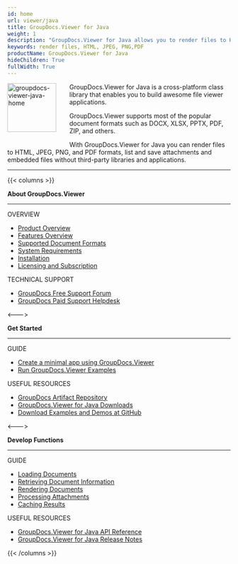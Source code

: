 ```yaml
---
id: home
url: viewer/java
title: GroupDocs.Viewer for Java
weight: 1
description: "GroupDocs.Viewer for Java allows you to render files to HTML, JPEG, PNG, and PDF formats, list and save attachments and embedded files without third-party applications or Office Automation."
keywords: render files, HTML, JPEG, PNG,PDF
productName: GroupDocs.Viewer for Java
hideChildren: True
fullWidth: True
---
```

<img src="/viewer/java/images/home.png" alt="groupdocs-viewer-java-home" align="left" style="width:110px; margin: 0 30px 30px 0"/>

GroupDocs.Viewer for Java is a cross-platform class library that enables you to build awesome file viewer applications.

GroupDocs.Viewer supports most of the popular document formats such as DOCX, XLSX, PPTX, PDF, ZIP, and others.

With GroupDocs.Viewer for Java you can render files to HTML, JPEG, PNG, and PDF formats, list and save attachments and embedded files without third-party libraries and applications.

------

{{< columns >}}

<p><b>About GroupDocs.Viewer</b></p>
<hr><p>OVERVIEW</p></hr>
<ul>
	<li><a href='{{< ref "product-overview" >}}'>Product Overview</a></li>
	<li><a href='{{< ref "viewer/java/getting-started/features-overview.md" >}}'>Features Overview</a></li>
	<li><a href='{{< ref "viewer/java/getting-started/supported-document-formats.md" >}}'>Supported Document Formats</a></li>
	<li><a href='{{< ref "viewer/java/getting-started/system-requirements.md" >}}'>System Requirements</a></li>
	<li><a href='{{< ref "viewer/java/getting-started/installation.md" >}}'>Installation</a></li>
	<li><a href='{{< ref "viewer/java/getting-started/licensing-and-subscription.md" >}}'>Licensing and Subscription</a></li>
</ul>
<p>TECHNICAL SUPPORT</p>
<ul>
	<li><a href="https://forum.groupdocs.com/">GroupDocs Free Support Forum</a></li>
	<li><a href="https://helpdesk.groupdocs.com/">GroupDocs Paid Support Helpdesk</a></li>
</ul>

<--->

<p><b>Get Started</b></p>
<hr><p>GUIDE</p></hr>
<ul>
	<li><a href='{{< ref "viewer/java/getting-started/create-a-minimal-app-using-groupdocs-viewer" >}}'>Create a minimal app using GroupDocs.Viewer</a></li>
	<li><a href='{{< ref "viewer/java/getting-started/how-to-run-examples" >}}'>Run GroupDocs.Viewer Examples</a></li>
</ul>
<p>USEFUL RESOURCES</p>
<ul>
	<li><a href="https://repository.groupdocs.com/webapp/#/artifacts/browse/tree/General/repo/com/groupdocs/groupdocs-viewer">GroupDocs Artifact Repository</a></li>
	</li><li><a href="https://downloads.groupdocs.com/viewer/java">GroupDocs.Viewer for Java Downloads</a></li>
	<li><a href="https://github.com/groupdocs-viewer/GroupDocs.Viewer-for-Java">Download Examples and Demos at GitHub</a></li>
</ul>

<--->

<p><b>Develop Functions</b></p>
<hr><p>GUIDE</p></hr>
<ul>
	<li><a href='{{< ref "viewer/java/developer-guide/loading-documents" >}}'>Loading Documents</a></li>
	<li><a href='{{< ref "viewer/java/developer-guide/retrieving-document-information" >}}'>Retrieving Document Information</a></li>
	<li><a href='{{< ref "viewer/java/developer-guide/rendering-documents" >}}'>Rendering Documents</a></li>
	<li><a href='{{< ref "viewer/java/developer-guide/processing-attachments" >}}'>Processing Attachments</a></li>
	<li><a href='{{< ref "viewer/java/developer-guide/caching-results" >}}'>Caching Results</a></li>
</ul>
<p>USEFUL RESOURCES</p>
<ul>
	<li><a href="https://apireference.groupdocs.com/viewer/java">GroupDocs.Viewer for Java API Reference</a></li>
	<li><a href='{{< ref "viewer/java/release-notes" >}}'>GroupDocs.Viewer for Java Release Notes</a></li>
</ul>

{{< /columns >}}
